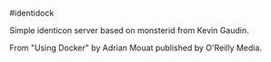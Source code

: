 #identidock

Simple identicon server based on monsterid from Kevin Gaudin.

From "Using Docker" by Adrian Mouat published by O'Reilly Media.
